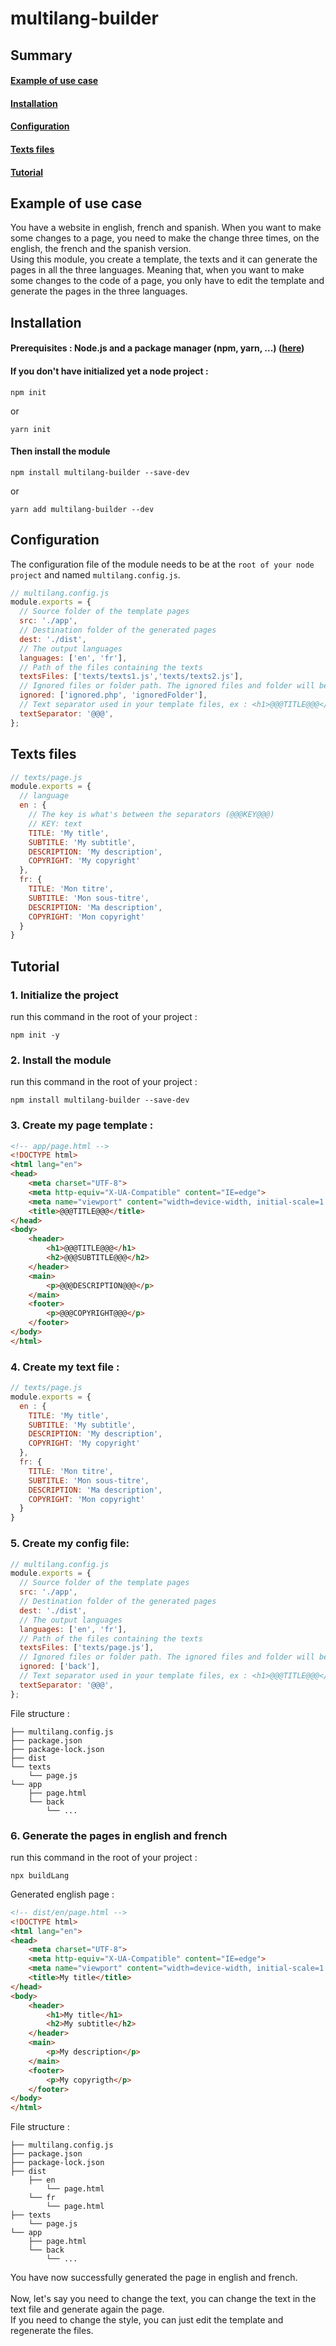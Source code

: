 # multilang-builder

## Summary
#### [Example of use case](#example-of-use-case-1)
#### [Installation](#installation-1)
#### [Configuration](#configuration-1)
#### [Texts files](#texts-files-1)
#### [Tutorial](#tutorial-1)

## Example of use case

You have a website in english, french and spanish. When you want to make some changes to a page, you need to make the change three times, on the english, the french and the spanish version. 
<br>
Using this module, you create a template, the texts and it can generate the pages in all the three languages. Meaning that, when you want to make some changes to the code of a page, you only have to edit the template and generate the pages in the three languages.

## Installation

#### Prerequisites : Node.js and a package manager (npm, yarn, ...) ([here](https://docs.npmjs.com/downloading-and-installing-node-js-and-npm))

#### If you don't have initialized yet a node project : 

```
npm init
```

or

```
yarn init
```

#### Then install the module

```
npm install multilang-builder --save-dev
```

or

```
yarn add multilang-builder --dev
```

## Configuration

The configuration file of the module needs to be at the ```root of your node project``` and named ```multilang.config.js```.

```js
// multilang.config.js
module.exports = {
  // Source folder of the template pages
  src: './app',
  // Destination folder of the generated pages
  dest: './dist',
  // The output languages
  languages: ['en', 'fr'],
  // Path of the files containing the texts
  textsFiles: ['texts/texts1.js','texts/texts2.js'],
  // Ignored files or folder path. The ignored files and folder will be ignored when generating files.
  ignored: ['ignored.php', 'ignoredFolder'],
  // Text separator used in your template files, ex : <h1>@@@TITLE@@@</h1>
  textSeparator: '@@@',
};
```

## Texts files

```js
// texts/page.js
module.exports = {
  // language
  en : {
    // The key is what's between the separators (@@@KEY@@@)
    // KEY: text
    TITLE: 'My title',
    SUBTITLE: 'My subtitle',
    DESCRIPTION: 'My description',
    COPYRIGHT: 'My copyright'
  },
  fr: {
    TITLE: 'Mon titre',
    SUBTITLE: 'Mon sous-titre',
    DESCRIPTION: 'Ma description',
    COPYRIGHT: 'Mon copyright'
  }
}
```

## Tutorial

### 1. Initialize the project

run this command in the root of your project :

```
npm init -y
```

### 2. Install the module

run this command in the root of your project :

```
npm install multilang-builder --save-dev
```

### 3. Create my page template : 

```html
<!-- app/page.html -->
<!DOCTYPE html>
<html lang="en">
<head>
    <meta charset="UTF-8">
    <meta http-equiv="X-UA-Compatible" content="IE=edge">
    <meta name="viewport" content="width=device-width, initial-scale=1.0">
    <title>@@@TITLE@@@</title>
</head>
<body>
    <header>
        <h1>@@@TITLE@@@</h1>
        <h2>@@@SUBTITLE@@@</h2>
    </header>
    <main>
        <p>@@@DESCRIPTION@@@</p>
    </main>
    <footer>
        <p>@@@COPYRIGHT@@@</p>
    </footer>
</body>
</html>
```

### 4. Create my text file : 

```js
// texts/page.js
module.exports = {
  en : {
    TITLE: 'My title',
    SUBTITLE: 'My subtitle',
    DESCRIPTION: 'My description',
    COPYRIGHT: 'My copyright'
  },
  fr: {
    TITLE: 'Mon titre',
    SUBTITLE: 'Mon sous-titre',
    DESCRIPTION: 'Ma description',
    COPYRIGHT: 'Mon copyright'
  }
}
```

### 5. Create my config file:

```js
// multilang.config.js
module.exports = {
  // Source folder of the template pages
  src: './app',
  // Destination folder of the generated pages
  dest: './dist',
  // The output languages
  languages: ['en', 'fr'],
  // Path of the files containing the texts
  textsFiles: ['texts/page.js'],
  // Ignored files or folder path. The ignored files and folder will be ignored when generating files.
  ignored: ['back'],
  // Text separator used in your template files, ex : <h1>@@@TITLE@@@</h1>
  textSeparator: '@@@',
};
```

File structure :

```
├── multilang.config.js
├── package.json
├── package-lock.json
├── dist
└── texts
    └── page.js
└── app
    ├── page.html
    └── back
        └── ...
```

### 6. Generate the pages in english and french

run this command in the root of your project :

```
npx buildLang
```

Generated english page : 

```html
<!-- dist/en/page.html -->
<!DOCTYPE html>
<html lang="en">
<head>
    <meta charset="UTF-8">
    <meta http-equiv="X-UA-Compatible" content="IE=edge">
    <meta name="viewport" content="width=device-width, initial-scale=1.0">
    <title>My title</title>
</head>
<body>
    <header>
        <h1>My title</h1>
        <h2>My subtitle</h2>
    </header>
    <main>
        <p>My description</p>
    </main>
    <footer>
        <p>My copyrigth</p>
    </footer>
</body>
</html>
```

File structure :

```
├── multilang.config.js
├── package.json
├── package-lock.json
├── dist
    ├── en
        └── page.html
    └── fr
        └── page.html
├── texts
    └── page.js
└── app
    ├── page.html
    └── back
        └── ...
```

You have now successfully generated the page in english and french.
<br>
<br>
Now, let's say you need to change the text, you can change the text in the text file and generate again the page.
<br>
If you need to change the style, you can just edit the template and regenerate the files.